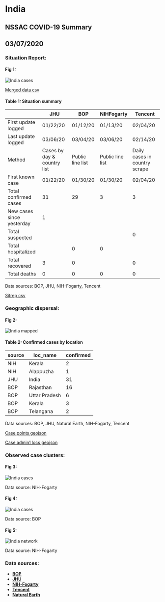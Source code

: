 # India
## NSSAC COVID-19 Summary
## 03/07/2020



### Situation Report:
#### Fig 1:
![India cases](../merged_histories/India_merged_histories.png)

[Merged data csv](https://github.com/SchlittDataSci/SchlittDataSci.github.io/blob/master/data/tables/India_merged_daily.csv)

#### Table 1: Situation summary


|                           | JHU                         | BOP              | NIHFogarty       | Tencent                       |
|---------------------------|-----------------------------|------------------|------------------|-------------------------------|
| First update logged       | 01/22/20                    | 01/12/20         | 01/13/20         | 02/04/20                      |
| Last update logged        | 03/06/20                    | 03/04/20         | 03/06/20         | 02/14/20                      |
| Method                    | Cases by day & country list | Public line list | Public line list | Daily cases in country scrape |
| First known case          | 01/22/20                    | 01/30/20         | 01/30/20         | 02/04/20                      |
| Total confirmed cases     | 31                          | 29               | 3                | 3                             |
| New cases since yesterday | 1                           |                  |                  |                               |
| Total suspected           |                             |                  |                  | 0                             |
| Total hospitalized        |                             | 0                | 0                |                               |
| Total recovered           | 3                           | 0                |                  | 0                             |
| Total deaths              | 0                           | 0                | 0                | 0                             |

Data sources: BOP, JHU, NIH-Fogarty, Tencent


[Sitrep csv](https://github.com/SchlittDataSci/SchlittDataSci.github.io/blob/master/data/tables/India_sitrep.csv)

### Geographic dispersal:
#### Fig 2:
![India mapped](../case_locs/India_case_locs.png)

#### Table 2: Confirmed cases by location


| source   | loc_name      |   confirmed |
|----------|---------------|-------------|
| NIH      | Kerala        |           2 |
| NIH      | Alappuzha     |           1 |
| JHU      | India         |          31 |
| BOP      | Rajasthan     |          16 |
| BOP      | Uttar Pradesh |           6 |
| BOP      | Kerala        |           3 |
| BOP      | Telangana     |           2 |

Data sources: BOP, JHU, Natural Earth, NIH-Fogarty, Tencent


[Case points geojson](https://github.com/SchlittDataSci/SchlittDataSci.github.io/blob/master/data/shapes/India_case_locs.geojson)

[Case admin1 locs geojson](https://github.com/SchlittDataSci/SchlittDataSci.github.io/blob/master/data/shapes/India_admin1_locs.geojson)

### Observed case clusters:
#### Fig 3:
![India cases](../cluster_analysis/India_imported_cases_NIHFogarty.png)



Data source: NIH-Fogarty


#### Fig 4:
![India cases](../cluster_analysis/India_imported_cases_BOP.png)



Data source: BOP


#### Fig 5:
![India network](../autochthonous_networks/India_network.png)



Data source: NIH-Fogarty


### Data sources:
* **[BOP](https://github.com/beoutbreakprepared/nCoV2019)**
* **[JHU](https://github.com/CSSEGISandData/COVID-19)** 
* **[NIH-Fogarty](https://docs.google.com/spreadsheets/d/1jS24DjSPVWa4iuxuD4OAXrE3QeI8c9BC1hSlqr-NMiU/edit#gid=1187587451)** 
* **[Tencent](https://news.qq.com/zt2020/page/feiyan.htm)**
* **[Natural Earth](https://www.naturalearthdata.com/forums/forum/natural-earth-map-data/cultural-vectors/admin-1-states-provinces-and-their-boundaries/)**

<!-- Global site tag (gtag.js) - Google Analytics -->
<script async src="https://www.googletagmanager.com/gtag/js?id=UA-158816269-1"></script>
<script>
  window.dataLayer = window.dataLayer || [];
  function gtag(){dataLayer.push(arguments);}
  gtag('js', new Date());

  gtag('config', 'UA-158816269-1');
</script>